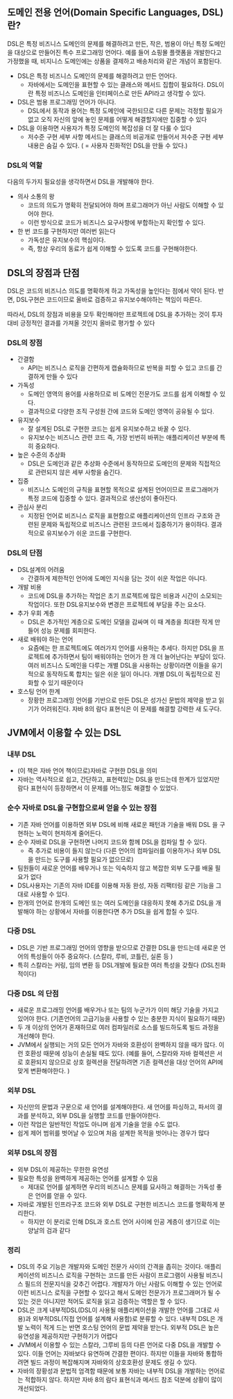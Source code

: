 ## 도메인 전용 언어(Domain Specific Languages, DSL)란?

DSL은 특정 비즈니스 도메인의 문제를 해결하려고 만든, 작은, 범용이 아닌 특정 도메인을 대상으로 만들어진 특수 프로그래밍 언어다.
예를 들어 쇼핑몰 플랫폼을 개발한다고 가정했을 때, 비지니스 도메인에는 상품을 결제하고 배송처리와 같은 개념이 포함된다.

- DSL은 특정 비즈니스 도메인의 문제를 해결하려고 만든 언어다.
    - 자바에서는 도메인을 표현할 수 있는 클래스와 메서드 집합이 필요하다. DSL이란 특정 비즈니스 도메인을 인터페이스로 만든 API라고 생각할 수 있다.
- DSL은 범용 프로그래밍 언어가 아니다.
    - DSL에서 동작과 용어는 특정 도메인에 국한되므로 다른 문제는 걱정할 필요가 없고 오직 자신의 앞에 놓인 문제를 어떻게 해결할지에만 집중할 수 있다
- DSL을 이용하면 사용자가 특정 도메인의 복잡성을 더 잘 다룰 수 있다
    - 저수준 구현 세부 사항 메서드는 클래스의 비공개로 만들어서 저수준 구현 세부 내용은 숨길 수 있다. 
    ( = 사용자 친화적인 DSL을 만들 수 있다.)

### DSL의 역할

다음의 두가지 필요성을 생각하면서 DSL을 개발해야 한다.

- 의사 소통의 왕
    - 코드의 의도가 명확히 전달되어야 하며 프로그래머가 아닌 사람도 이해할 수 있어야 한다.
    - 이런 방식으로 코드가 비즈니스 요구사항에 부합하는지 확인할 수 있다.
- 한 번 코드를 구현하지만 여러번 읽는다
    - 가독성은 유지보수의 핵심이다.
    - 즉, 항상 우리의 동료가 쉽게 이해할 수 있도록 코드를 구현해야한다.

## DSL의 장점과 단점

DSL은 코드의 비즈니스 의도를 명확하게 하고 가독성을 높인다는 점에서 약이 된다. 
반면, DSL구현은 코드이므로 올바로 검증하고 유지보수해야하는 책임이 따른다. 

따라서, DSL의 장점과 비용을 모두 확인해야만 프로젝트에 DSL을 추가하는 것이 투자대비 긍정적인 결과를 가져올 것인지 올바로 평가할 수 있다

### DSL의 장점

- 간결함
    - API는 비즈니스 로직을 간편하게 캡슐화하므로 반복을 피할 수 있고 코드를 간결하게 만들 수 있다
- 가독성
    - 도메인 영역의 용어를 사용하므로 비 도메인 전문가도 코드를 쉽게 이해할 수 있다.
    - 결과적으로 다양한 조직 구성원 간에 코드와 도메인 영역이 공유될 수 있다.
- 유지보수
    - 잘 설계된 DSL로 구현한 코드는 쉽게 유지보수하고 바꿀 수 있다.
    - 유지보수는 비즈니스 관련 코드 즉, 가장 빈번히 바뀌는 애플리케이션 부분에 특히 중요하다.
- 높은 수준의 추상화
    - DSL은 도메인과 같은 추상화 수준에서 동작하므로 도메인의 문제와 직접적으로 관련되지 않은 세부 사항을 숨긴다.
- 집중
    - 비즈니스 도메인의 규칙을 표현할 목적으로 설계된 언어이므로 프로그래머가 특정 코드에 집중할 수 있다. 결과적으로 생산성이 좋아진다.
- 관심사 분리
    - 지정된 언어로 비즈니스 로직을 표현함으로 애플리케이션의 인프라 구조와 관련된 문제와 독립적으로 비즈니스 관련된 코드에서 집중하기가 용이하다. 결과적으로 유지보수가 쉬운 코드를 구현한다.

### DSL의 단점

- DSL설계의 어려움
    - 간결하게 제한적인 언어에 도메인 지식을 담는 것이 쉬운 작업은 아니다.
- 개발 비용
    - 코드에 DSL을 추가하는 작업은 초기 프로젝트에 많은 비용과 시간이 소모되는 작업이다. 또한 DSL유지보수와 변경은 프로젝트에 부담을 주는 요소다.
- 추가 우회 계층
    - DSL은 추가적인 계층으로 도메인 모델을 감싸며 이 때 계층을 최대한 작게 만들어 성능 문제를 회피한다.
- 새로 배워야 하는 언어
    - 요즘에는 한 프로젝트에도 여러가지 언어를 사용하는 추세다. 하지만 DSL을 프로젝트에 추가하면서 팀이 배워야하는 언어가 한 개 더 늘어난다는 부담이 있다. 여러 비즈니스 도메인을 다루는 개별 DSL을 사용하는 상황이라면 이들을 유기적으로 동작하도록 합치는 일은 쉬운 일이 아니다. 개별 DSL이 독립적으로 진화할 수 있기 때문이다
- 호스팅 언어 한계
    - 장황한 프로그래밍 언어를 기반으로 만든 DSL은 성가신 문법의 제약을 받고 읽기가 어려워진다. 자바 8의 람다 표현식은 이 문제를 해결할 강력한 새 도구다.

## JVM에서 이용할 수 있는 DSL

### 내부 DSL

- (이 책은 자바 언어 책이므로)자바로 구현한 DSL을 의미
- 자바는 역사적으로 쉽고, 간단하고, 표현력있는 DSL을 만드는데 한계가 있었지만 람다 표현식이 등장하면서 이 문제를 어느정도 해결할 수 있었다.

### 순수 자바로 DSL을 구현함으로써 얻을 수 있는 장점

- 기존 자바 언어를 이용하면 외부 DSL에 비해 새로운 패턴과 기술을 배워 DSL 을 구현하는 노력이 현저하게 줄어든다.
- 순수 자바로 DSL을 구현하면 나머지 코드와 함께 DSL을 컴파일 할 수 있다.
    - 즉 추가로 비용이 들지 않는다 (다른 언어의 컴파일러를 이용하거나 외부 DSL을 만드는 도구를 사용할 필요가 없으므로)
- 팀원들이 새로운 언어를 배우거나 또는 익숙하지 않고 복잡한 외부 도구를 배울 필요가 없다
- DSL사용자는 기존의 자바 IDE를 이용해 자동 완성, 자동 리팩터링 같은 기능을 그대로 사용할 수 있다.
- 한개의 언어로 한개의 도메인 또는 여러 도메인을 대응하지 못해 추가로 DSL을 개발해야 하는 상황에서 자바를 이용한다면 추가 DSL을 쉽게 합칠 수 있다.

### 다중 DSL

- DSL은 기반 프로그래밍 언어의 영향을 받으므로 간결한 DSL을 만드는데 새로운 언어의 특성들이 아주 중요하다. (스칼라, 루비, 코틀린, 실론 등 )
- 특히 스칼라는 커링, 임의 변환 등 DSL개발에 필요한 여러 특성을 갖췄다 (DSL친화적이다)

### 다중 DSL 의 단점

- 새로운 프로그래밍 언어를 배우거나 또는 팀의 누군가가 이미 해당 기술을 가지고 있어야 한다. 
(기존언어의 고급기능을 사용할 수 있는 충분한 지식이 필요하기 때문)
- 두 개 이상의 언어가 혼재하므로 여러 컴파일러로 소스를 빌드하도록 빌드 과정을 개선해야 한다.
- JVM에서 실행되는 거의 모든 언어가 자바와 호환성이 완벽하지 않을 때가 많다. 이런 호환성 때문에 성능이 손실될 때도 있다. (예를 들어, 스칼라와 자바 컬렉션은 서로 호환되지 않으므로 상호 컬렉션을 전달하려면 기존 컬렉션을 대상 언어의 API에 맞게 변환해야한다. )

### 외부 DSL

- 자신만의 문법과 구문으로 새 언어를 설계해야한다. 
새 언어를 파싱하고, 파서의 결과를 분석하고, 외부 DSL을 실행할 코드를 만들어야한다.
- 이런 작업은 일반적인 작업도 아니며 쉽게 기술을 얻을 수도 없다.
- 쉽게 제어 범위를 벗어날 수 있으며 처음 설계한 목적을 벗어나는 경우가 많다

### 외부 DSL의 장점

- 외부 DSL이 제공하는 무한한 유연성
- 필요한 특성을 완벽하게 제공하는 언어를 설계할 수 있음
    - 제대로 언어를 설계하면 우리의 비즈니스 문제를 묘사하고 해결하는 가독성 좋은 언어를 얻을 수 있다.
- 자바로 개발된 인프라구조 코드와 외부 DSL로 구현한 비즈니스 코드를 명확하게 분리한다.
    - 하지만 이 분리로 인해 DSL과 호스트 언어 사이에 인공 계층이 생기므로 이는 양날의 검과 같다

### 정리

- DSL의 주요 기능은 개발자와 도메인 전문가 사이의 간격을 좁히는 것이다. 
애플리케이션의 비즈니스 로직을 구현하는 코드를 만든 사람이 프로그램이 사용될 비즈니스 필드의 전문지식을 갖추긴 어렵다. 개발자가 아닌 사람도 이해할 수 있는 언어로 이런 비즈니스 로직을 구현할 수 있다고 해서 도메인 전문가가 프로그래머가 될 수 있는 것은 아니지만 적어도 로직을 읽고 검증하는 역할은 할 수 있다.
- DSL은 크게 내부적DSL(DSL이 사용될 애플리케이션을 개발한 언어를 그대로 사용)과 외부적DSL(직접 언어를 설계해 사용함)로 분류할 수 있다. 내부적 DSL은 개발 노력이 적게 드는 반면 호스팅 언어의 문법 제약을 받는다. 외부적 DSL은 높은 유연성을 제공하지만 구현하기가 어렵다
- JVM에서 이용할 수 있는 스칼라, 그루비 등의 다른 언어로 다중 DSL을 개발할 수 있다. 이들 언어는 자바보다 유연하며 간결한 편이다. 하지만 이들을 자바와 통합하려면 빌드 과정이 복잡해지며 자바와의 상호호환성 문제도 생길 수 있다.
- 자바의 장황성과 문법적 엄격함 때문에 보통 자바는 내부적 DSL을 개발하는 언어로는 적합하지 않다. 하지만 자바 8의 람다 표현식과 메서드 참조 덕분에 상황이 많이 개선되었다.
